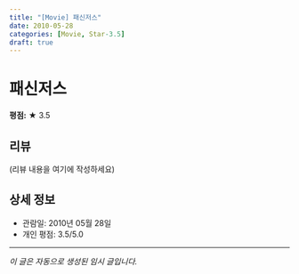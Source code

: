 ```yaml
---
title: "[Movie] 패신저스"
date: 2010-05-28
categories: [Movie, Star-3.5]
draft: true
---
```


# 패신저스

**평점:** ★ 3.5

## 리뷰

(리뷰 내용을 여기에 작성하세요)

## 상세 정보

- 관람일: 2010년 05월 28일
- 개인 평점: 3.5/5.0

---

*이 글은 자동으로 생성된 임시 글입니다.*
